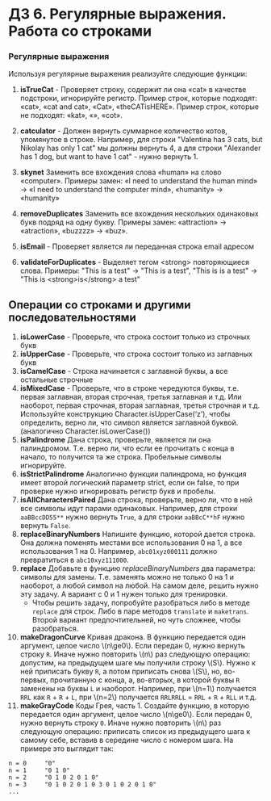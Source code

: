 # ДЗ 6. Регулярные выражения. Работа со строками

### Регулярные выражения

Используя регулярные выражения реализуйте следующие функции:

1. **isTrueCat** - Проверяет строку, содержит ли она «cat» в качестве подстроки, игнорируйте регистр.
   Пример строк, которые подходят: «cat», «cat and cat», «Cat», «theCATisHERE».
   Пример строк, которые не подходят: «kat», «», «cot».

2. **catculator** - Должен вернуть суммарное количество котов, упомянутое в строке.
   Например, для строки "Valentina has 3 cats, but Nikolay has only 1 cat" мы должны вернуть 4, а для строки
   "Alexander has 1 dog, but want to have 1 cat" - нужно вернуть 1.

3. **skynet** Заменить все вхождения слова «human» на слово «computer».
   Примеры замен: «I need to understand the human mind» -> «I need to understand the computer mind», «humanity» -> «humanity»

4. **removeDuplicates** Заменить все вхождения нескольких одинаковых букв подряд на одну букву.
   Примеры замен: «attraction» -> «atraction», «buzzzz» -> «buz».

5. **isEmail** - Проверяет является ли переданная строка email адресом

6. **validateForDuplicates** - Выделяет тегом \<strong> повторяющиеся слова. Примеры:
   "Тhis is a test" -> "This is a test", "Тhis is is a test" -> "This is \<strong>is\</strong> a test"

## Операции со строками и другими последовательностями
1. **isLowerCase** - Проверьте, что строка состоит только из строчных букв
2. **isUpperCase** - Проверьте, что cтрока состоит только из заглавных букв
3. **isCamelCase** - Строка начинается с заглавной буквы, а все остальные строчные
4. **isMixedCase** - Проверьте, что в строке чередуются буквы, т.е. первая заглавная, вторая строчная,
   третья заглавная и т.д. Или наоборот, первая строчная, вторая заглавная, третья строчная и т.д.
   Используйте конструкцию Character.isUpperCase(‘z’), чтобы определить, верно ли, что символ является заглавной буквой. (аналогично Character.isLowerCase())
5. **isPalindrome** Дана строка, проверьте, является ли она палиндромом. Т.е. верно ли, что если ее
   прочитать с конца в начало, то получится та же строка. Пробельные символы игнорируйте.
6. **isStrictPalindrome** Аналогично функции палиндрома, но функция имеет второй логический параметр
   strict, если он false, то при проверке нужно игнорировать регистр букв и пробелы.
7. **isAllCharactersPaired** Дана строка, проверьте, верно ли, что в ней все символы идут парами одинаковых.
   Например, для строки `aaBBccDD55**` нужно вернуть `True`, а для строки `aaBBcC**hF` нужно вернуть `False`.
8. **replaceBinaryNumbers** Напишите функцию, которой дается строка. Она должна поменять местами все
   использования 0 на 1, а все использования 1 на 0. Например,
   `abc01xyz000111` должно превратиться в `abc10xyz111000`.
9. **replace** Добавьте в функцию _replaceBinaryNumbers_ два параметра: символы для замены. Т.е. заменять можно не только 0 на 1 и наоборот, а любой символ на любой. На самом деле, решить нужно эту задачу. А вариант с 0 и 1 нужен только для тренировки.
    * Чтобы решить задачу, попробуйте разобраться либо в методе `replace` для строк. Либо в паре методов `translate` и `maketrans`. Второй вариант предпочтительней, но чуть сложнее, чтобы разобраться.
10. **makeDragonCurve** Кривая дракона. В функцию передается один аргумент, целое число \\(n\\ge0\\). Если передан 0, нужно вернуть строку `R`. Иначе нужно повторить \\(n\\) раз следующую операцию: допустим, на предыдущем шаге мы получили строку \\(S\\). Нужно к ней приписать букву `R`, а потом приписать снова \\(S\\), но, во-первых, прочитанную с конца, а, во-вторых, в которой буквы `R` заменены на буквы `L` и наоборот. Например, при \\(n=1\\) получается `RRL` как `R` + `R` + `L`, при \\(n=2\\) получается `RRLRRLL` = `RRL` + `R` + `RLL` и т.д.
11. **makeGrayCode** Коды Грея, часть 1. Создайте функцию, в которую передается один аргумент, целое число \\(n\\ge0\\). Если передан 0, нужно вернуть строку `0`. Иначе нужно повторить \\(n\\) раз следующую операцию: приписать список из предыдущего шага к самому себе, вставив в середине число с номером шага. На примере это выглядит так:
```
n = 0     "0"
n = 1     "0 1 0"
n = 2     "0 1 0 2 0 1 0"
n = 3     "0 1 0 2 0 1 0 3 0 1 0 2 0 1 0"
...
```